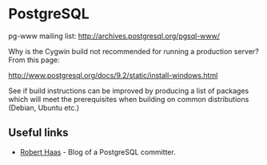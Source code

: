 PostgreSQL
==========

pg-www mailing list: http://archives.postgresql.org/pgsql-www/

Why is the Cygwin build not recommended for running a production server? From this page:

http://www.postgresql.org/docs/9.2/static/install-windows.html

See if build instructions can be improved by producing a list of packages which will meet the prerequisites when building on common distributions (Debian, Ubuntu etc.)

Useful links
------------

 * [Robert Haas](http://rhaas.blogspot.co.uk/) - Blog of a PostgreSQL committer.
